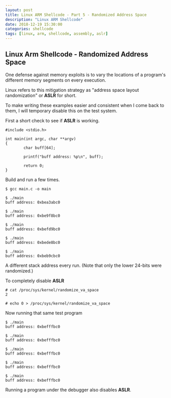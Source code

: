 ```yaml
---
layout: post
title: Linux ARM Shellcode - Part 5 - Randomized Address Space
description: "Linux ARM Shellcode"
date: 2018-12-19 15:30:00
categories: shellcode
tags: [linux, arm, shellcode, assembly, aslr]
---
```


## Linux Arm Shellcode - Randomized Address Space

One defense against memory exploits is to vary the locations of a program's different memory segments on every execution.

Linux refers to this mitigation strategy as "address space layout randomization" or **ASLR** for short.

To make writing these examples easier and consistent when I come back to them, I will temporary disable this on the test system.

First a short check to see if **ASLR** is working.

	#include <stdio.h>

	int main(int argc, char **argv)
	{
			char buff[64];

			printf("buff address: %p\n", buff);

			return 0;
	}


Build and run a few times.

	$ gcc main.c -o main

	$ ./main
	buff address: 0xbea3abc0

	$ ./main
	buff address: 0xbe9f8bc0

	$ ./main
	buff address: 0xbefd9bc0

	$ ./main
	buff address: 0xbede8bc0

	$ ./main
	buff address: 0xbeb9cbc0

A different stack address every run. (Note that only the lower 24-bits were randomized.)

To completely disable **ASLR**

    # cat /proc/sys/kernel/randomize_va_space
	2

	# echo 0 > /proc/sys/kernel/randomize_va_space
	
Now running that same test program

	$ ./main
	buff address: 0xbefffbc0
	
	$ ./main
	buff address: 0xbefffbc0

	$ ./main
	buff address: 0xbefffbc0
	
	$ ./main
	buff address: 0xbefffbc0
	
	$ ./main
	buff address: 0xbefffbc0

Running a program under the debugger also disables **ASLR**.
	